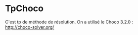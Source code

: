 TpChoco
=======

C'est tp de méthode de résolution. On a utilisé le Choco 3.2.0 : http://choco-solver.org/
